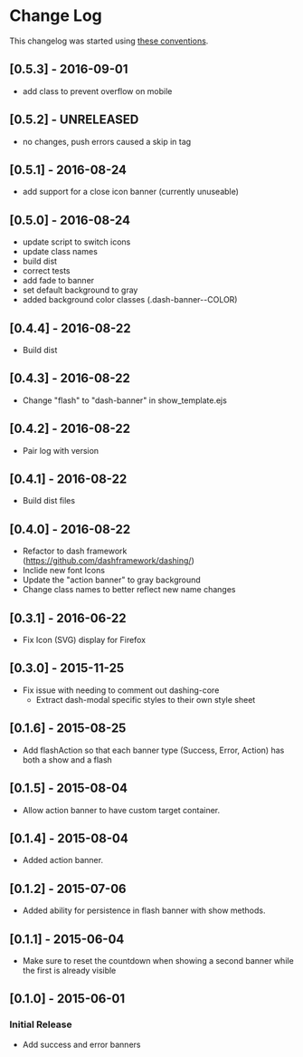 # Change Log

This changelog was started using [these conventions](http://keepachangelog.com/).

## [0.5.3] - 2016-09-01
 * add class to prevent overflow on mobile

## [0.5.2] - UNRELEASED
 * no changes, push errors caused a skip in tag

## [0.5.1] - 2016-08-24
 * add support for a close icon banner (currently unuseable)

## [0.5.0] - 2016-08-24

 * update script to switch icons
 * update class names
 * build dist
 * correct tests
 * add fade to banner
 * set default background to gray
 * added background color classes (.dash-banner--COLOR)

## [0.4.4] - 2016-08-22

 * Build dist

## [0.4.3] - 2016-08-22

 * Change "flash" to "dash-banner" in show_template.ejs

## [0.4.2] - 2016-08-22

 * Pair log with version

## [0.4.1] - 2016-08-22

 * Build dist files

## [0.4.0] - 2016-08-22

 * Refactor to dash framework (https://github.com/dashframework/dashing/)
 * Inclide new font Icons
 * Update the "action banner" to gray background
 * Change class names to better reflect new name changes

## [0.3.1] - 2016-06-22

 * Fix Icon (SVG) display for Firefox

## [0.3.0] - 2015-11-25

 * Fix issue with needing to comment out dashing-core
     * Extract dash-modal specific styles to their own style sheet

## [0.1.6] - 2015-08-25

 * Add flashAction so that each banner type (Success, Error, Action) has both a show and a flash

## [0.1.5] - 2015-08-04

 * Allow action banner to have custom target container.

## [0.1.4] - 2015-08-04

 * Added action banner.

## [0.1.2] - 2015-07-06

 * Added ability for persistence in flash banner with show methods.

## [0.1.1] - 2015-06-04

 * Make sure to reset the countdown when showing a second banner while the first is already visible

## [0.1.0] - 2015-06-01

### Initial Release

 * Add success and error banners
